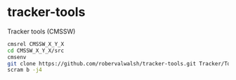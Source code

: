 # tracker-tools
Tracker tools (CMSSW)

```bash
cmsrel CMSSW_X_Y_X
cd CMSSW_X_Y_X/src
cmsenv
git clone https://github.com/robervalwalsh/tracker-tools.git Tracker/Tools
scram b -j4
```
